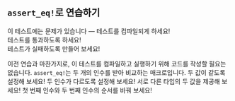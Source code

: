 ## `assert_eq!`로 연습하기

이 테스트에는 문제가 있습니다 — 테스트를 컴파일되게 하세요!  
테스트를 통과하도록 하세요!  
테스트가 실패하도록 만들어 보세요!

<div class="hint">
  이전 연습과 마찬가지로, 이 테스트를 컴파일하고 실행하기 위해 코드를 작성할 필요는 없습니다.  
  <code>assert_eq!</code>는 두 개의 인수를 받아 비교하는 매크로입니다.  
  두 값이 같도록 설정해 보세요!  
  두 인수가 다르도록 설정해 보세요!  
  서로 다른 타입의 두 값을 제공해 보세요!  
  첫 번째 인수와 두 번째 인수의 순서를 바꿔 보세요!
</div>